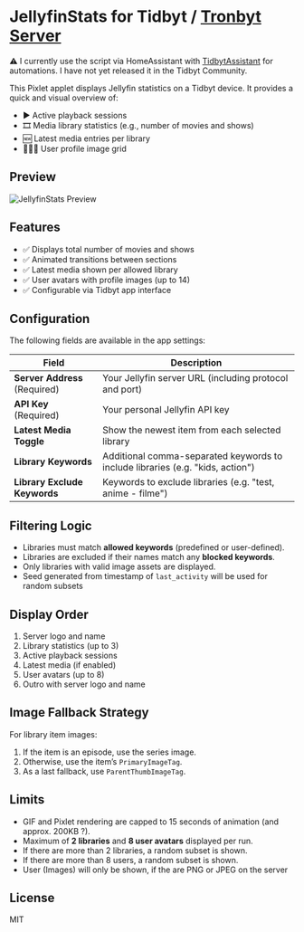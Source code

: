 # JellyfinStats for Tidbyt / [Tronbyt Server](https://github.com/tavdog/tronbyt-server)

⚠️ I currently use the script via HomeAssistant with [TidbytAssistant](https://github.com/savdagod/TidbytAssistant) for automations. I have not yet released it in the Tidbyt Community.

This Pixlet applet displays Jellyfin statistics on a Tidbyt device. It provides a quick and visual overview of:

- ▶️ Active playback sessions  
- 🎞️ Media library statistics (e.g., number of movies and shows)  
- 🆕 Latest media entries per library  
- 🧑‍🤝‍🧑 User profile image grid

## Preview

![JellyfinStats Preview](preview.gif)

## Features

- ✅ Displays total number of movies and shows
- ✅ Animated transitions between sections
- ✅ Latest media shown per allowed library
- ✅ User avatars with profile images (up to 14)
- ✅ Configurable via Tidbyt app interface

## Configuration

The following fields are available in the app settings:

| Field | Description |
|-------|-------------|
| **Server Address** (Required) | Your Jellyfin server URL (including protocol and port)  |
| **API Key** (Required) | Your personal Jellyfin API key |
| **Latest Media Toggle** | Show the newest item from each selected library |
| **Library Keywords** | Additional comma-separated keywords to include libraries (e.g. "kids, action") |
| **Library Exclude Keywords** | Keywords to exclude libraries (e.g. "test, anime - filme") |

## Filtering Logic

- Libraries must match **allowed keywords** (predefined or user-defined).
- Libraries are excluded if their names match any **blocked keywords**.
- Only libraries with valid image assets are displayed.
- Seed generated from timestamp of `last_activity` will be used for random subsets

## Display Order

1. Server logo and name
2. Library statistics (up to 3)
3. Active playback sessions
4. Latest media (if enabled)
5. User avatars (up to 8)
6. Outro with server logo and name

## Image Fallback Strategy

For library item images:

1. If the item is an episode, use the series image.
2. Otherwise, use the item’s `PrimaryImageTag`.
3. As a last fallback, use `ParentThumbImageTag`.

## Limits

- GIF and Pixlet rendering are capped to 15 seconds of animation (and approx. 200KB ?).
- Maximum of **2 libraries** and **8 user avatars** displayed per run.
- If there are more than 2 libraries, a random subset is shown.
- If there are more than 8 users, a random subset is shown.
- User (Images) will only be shown, if the are PNG or JPEG on the server

## License

MIT
